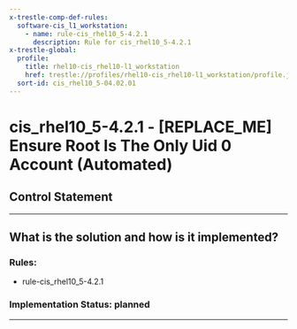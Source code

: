 ```yaml
---
x-trestle-comp-def-rules:
  software-cis_l1_workstation:
    - name: rule-cis_rhel10_5-4.2.1
      description: Rule for cis_rhel10_5-4.2.1
x-trestle-global:
  profile:
    title: rhel10-cis_rhel10-l1_workstation
    href: trestle://profiles/rhel10-cis_rhel10-l1_workstation/profile.json
  sort-id: cis_rhel10_5-04.02.01
---
```


# cis_rhel10_5-4.2.1 - \[REPLACE_ME\] Ensure Root Is The Only Uid 0 Account (Automated)

## Control Statement

______________________________________________________________________

## What is the solution and how is it implemented?

<!-- For implementation status enter one of: implemented, partial, planned, alternative, not-applicable -->

<!-- Note that the list of rules under ### Rules: is read-only and changes will not be captured after assembly to JSON -->

<!-- Add control implementation description here for control: cis_rhel10_5-4.2.1 -->

### Rules:

  - rule-cis_rhel10_5-4.2.1

### Implementation Status: planned

______________________________________________________________________
